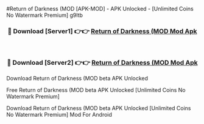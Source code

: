 #Return of Darkness (MOD [APK-MOD] - APK Unlocked - [Unlimited Coins No Watermark Premium] g9ltb



<div align="center">

<h3>🔴 Download [Server1] 👉👉 <a href="https://momento.my/?title=Return_of_Darkness_(MOD">Return of Darkness (MOD Mod Apk</a></h3><br>

<h3>🔴 Download [Server2] 👉👉 <a href="https://momento.my/?title=Return_of_Darkness_(MOD">Return of Darkness (MOD Mod Apk</a></h3>
</div>



Download Return of Darkness (MOD beta APK Unlocked

Free Return of Darkness (MOD beta APK Unlocked [Unlimited Coins No Watermark Premium]

Download Return of Darkness (MOD beta APK Unlocked [Unlimited Coins No Watermark Premium] Mod For Android
